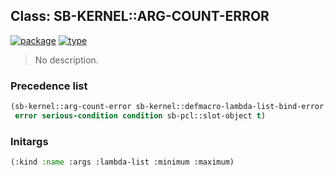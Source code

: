## Class: SB-KERNEL::ARG-COUNT-ERROR
[![package](https://img.shields.io/badge/Package-SB--KERNEL-5f9ea0.svg?style=social&colorA=999999)](../) [![type](https://img.shields.io/badge/Type-Class-5f9ea0.svg?style=social&colorA=999999)](../#class) 

> No description.

### Precedence list
```cl
(sb-kernel::arg-count-error sb-kernel::defmacro-lambda-list-bind-error
 error serious-condition condition sb-pcl::slot-object t)
```
### Initargs
```cl
(:kind :name :args :lambda-list :minimum :maximum)
```

